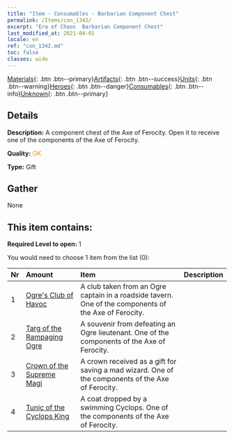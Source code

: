 ```yaml
---
title: "Item - Consumables - Barbarian Component Chest"
permalink: /Items/con_1342/
excerpt: "Era of Chaos  Barbarian Component Chest"
last_modified_at: 2021-04-01
locale: en
ref: "con_1342.md"
toc: false
classes: wide
---
```

 [Materials](/Items/){: .btn .btn--primary}[Artifacts](/Items/Artifacts/){: .btn .btn--success}[Units](/Items/Units/){: .btn .btn--warning}[Heroes](/Items/Heroes/){: .btn .btn--danger}[Consumables](/Items/Consumables/){: .btn .btn--info}[Unknown](/Items/Unknown/){: .btn .btn--primary}

## Details
 **Description:** A component chest of the Axe of Ferocity. Open it to receive one of the components of the Axe of Ferocity.

 **Quality:** <span style="color: #FF8C00">OK</span>

 **Type:** Gift

## Gather

  None

## This item contains:

 **Required Level to open:** 1

 You would need to choose 1 item from the list (0):

  | Nr | Amount |     Item    | Description |
  |:---|:-------|:------------|:-----------:|
  | 1 | [Ogre's Club of Havoc](/Items/art_125/) | A club taken from an Ogre captain in a roadside tavern. One of the components of the Axe of Ferocity. | 
  | 2 | [Targ of the Rampaging Ogre](/Items/art_126/) | A souvenir from defeating an Ogre lieutenant. One of the components of the Axe of Ferocity. | 
  | 3 | [Crown of the Supreme Magi](/Items/art_127/) | A crown received as a gift for saving a mad wizard. One of the components of the Axe of Ferocity. | 
  | 4 | [Tunic of the Cyclops King](/Items/art_128/) | A coat dropped by a swimming Cyclops. One of the components of the Axe of Ferocity. | 
